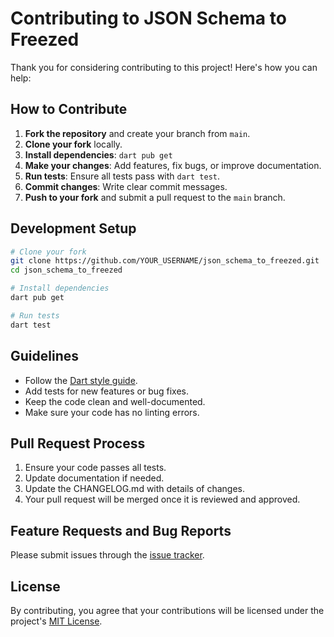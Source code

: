 # Contributing to JSON Schema to Freezed

Thank you for considering contributing to this project! Here's how you can help:

## How to Contribute

1. **Fork the repository** and create your branch from `main`.
2. **Clone your fork** locally.
3. **Install dependencies**: `dart pub get`
4. **Make your changes**: Add features, fix bugs, or improve documentation.
5. **Run tests**: Ensure all tests pass with `dart test`.
6. **Commit changes**: Write clear commit messages.
7. **Push to your fork** and submit a pull request to the `main` branch.

## Development Setup

```bash
# Clone your fork
git clone https://github.com/YOUR_USERNAME/json_schema_to_freezed.git
cd json_schema_to_freezed

# Install dependencies
dart pub get

# Run tests
dart test
```

## Guidelines

- Follow the [Dart style guide](https://dart.dev/guides/language/effective-dart/style).
- Add tests for new features or bug fixes.
- Keep the code clean and well-documented.
- Make sure your code has no linting errors.

## Pull Request Process

1. Ensure your code passes all tests.
2. Update documentation if needed.
3. Update the CHANGELOG.md with details of changes.
4. Your pull request will be merged once it is reviewed and approved.

## Feature Requests and Bug Reports

Please submit issues through the [issue tracker](https://github.com/joaopedrosouza/json_schema_to_freezed/issues).

## License

By contributing, you agree that your contributions will be licensed under the project's [MIT License](LICENSE).

